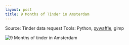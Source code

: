 ```yaml
---
layout: post
title: 9 Months of Tinder in Amsterdam
---
```


Source: Tinder data request
Tools: Python, [pywaffle](https://github.com/ligyxy/PyWaffle), gimp

![9 Months of tinder in Amsterdam](http://rian-van-den-ander.github.io/images/visu/tinder_9months.png "9 Months of Tinder in Amsterdam")
